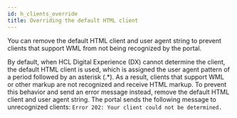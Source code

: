 ```yaml
---
id: h_clients_override
title: Overriding the default HTML client
---
```


You can remove the default HTML client and user agent string to prevent clients that support WML from not being recognized by the portal.

By default, when HCL Digital Experience (DX) cannot determine the client, the default HTML client is used, which is assigned the user agent pattern of a period followed by an asterisk \(.\*\). As a result, clients that support WML or other markup are not recognized and receive HTML markup. To prevent this behavior and send an error message instead, remove the default HTML client and user agent string. The portal sends the following message to unrecognized clients: `Error 202: Your client could not be determined.`

